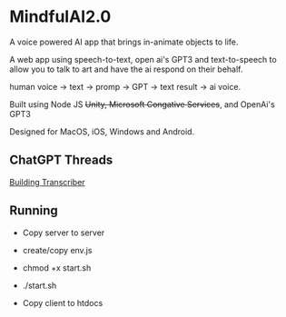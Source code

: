 # MindfulAI2.0
A voice powered AI app that brings in-animate objects to life.

A web app using speech-to-text, open ai's GPT3 and text-to-speech to allow you to talk to art and have the ai respond on their behalf.

human voice -> text -> promp -> GPT -> text result -> ai voice.

Built using Node JS ~~Unity, Microsoft Congative Services~~, and OpenAi's GPT3

Designed for MacOS, iOS, Windows and Android.


## ChatGPT Threads
[Building Transcriber](https://chat.openai.com/share/ca60ea94-5709-4675-8563-96d220fa6b52)



## Running

- Copy server to server
- create/copy env.js
- chmod +x start.sh
- ./start.sh

- Copy client to htdocs
